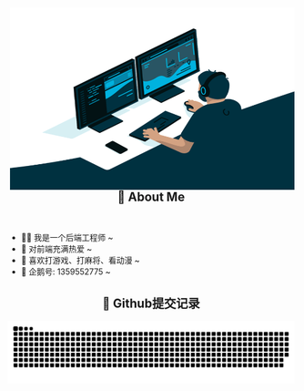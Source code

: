 <img align="right" alt="GIF" src="./assets/code.gif" width="500" height="320" />

<h2 height="200px" align="center">🎉 About Me</h2>
<br />

- 👨‍💻 我是一个后端工程师 ~
- 🔭 对前端充满热爱 ~
- 👻 喜欢打游戏、打麻将、看动漫 ~
- 📨 企鹅号: 1359552775 ~

<h2 height="200px" align="center">🎉 Github提交记录</h2>


![snake](https://raw.githubusercontent.com/ironZr/ironZr/output/github-contribution-grid-snake.svg)
